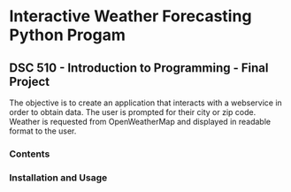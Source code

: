 # Interactive Weather Forecasting Python Progam
## DSC 510 - Introduction to Programming - Final Project

The objective is to create an application that interacts with a webservice in order to obtain data. The user is prompted for their city or zip code.  Weather is requested from OpenWeatherMap and displayed in readable format to the user.

### Contents

### Installation and Usage

